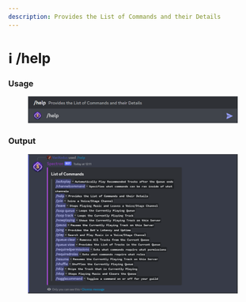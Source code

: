 ```yaml
---
description: Provides the List of Commands and their Details
---
```


# ℹ /help

### Usage

<figure><img src="../../.gitbook/assets/image (27).png" alt=""><figcaption></figcaption></figure>

### Output

<figure><img src="../../.gitbook/assets/image (37).png" alt=""><figcaption></figcaption></figure>

